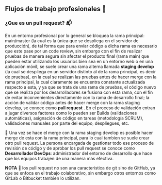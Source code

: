 ## Flujos de trabajo profesionales :necktie:

### ¿Que es un pull request? :mailbox_with_mail:
 
En un entorno profesional por lo general se bloquea la rama principal: main/master (la cual es la única que se despliega en el servidor de producción), de tal forma que para enviar código a dicha rama es necesario que este pase por un code review, sin embargo con el fin de realizar pruebas de manera segura sin afectar el producto final (rama main) que pueden estar utilizando los usuarios bien sea en un entorno web o en una aplicación móvil, se suele crear una rama alterna llamada **staging develop** (la cual se despliega en un servidor distinto al de la rama principal, es decir de pruebas), en la cual se realizan las pruebas antes de hacer merge con la rama principal, la cual claramente se encuentra constante actualizada respecto a esta, y ya que se trata de una rama de pruebas, el código nuevo que se realiza por los desarrolladores se fusiona con esta rama, con el fin de evitar inconvenientes directamente con la rama de desarrollo final; la acción de validar código antes de hacer merge con la rama staging develop, se conoce como **pull request** . En el proceso de validación entran a jugar diversos factores como lo pueden ser Builds (validaciones automáticas), asignación de código en tareas (metodología SCRUM), validaciones manuales por parte del equipo, despliegues, etc. 

:briefcase: Una vez se hace el merge con la rama staging develop es posible hacer merge de esta con la rama principal, para lo cual tambien se suele crear otro pull request. La persona encargada de gestionar todo ese proceso de revisión de código y de aprobar los pull request se conoce como **Desarrollador DevOps**: administrador del entorno de desarrollo que hace que los equipos trabajen de una manera más efectiva.

**NOTA** :round_pushpin: los pull request no son una característica de git sino de GitHub, ya que se enfoca en el trabajo colaborativo, sin embargo otros entornos como GitLab o Bitbucket tambien lo utilizan.  



```

```
